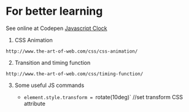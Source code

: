 # For better learning

See online at Codepen [Javascript Clock](http://codepen.io/quangnd/full/qRVejz/)

1. CSS Animation

```
http://www.the-art-of-web.com/css/css-animation/
```

2. Transition and timing function

```
http://www.the-art-of-web.com/css/timing-function/
```

3. Some useful JS commands

    *  `element.style.transform = `rotate(10deg)` //set transform CSS attribute